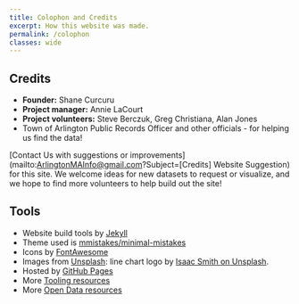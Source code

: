 ```yaml
---
title: Colophon and Credits
excerpt: How this website was made.
permalink: /colophon
classes: wide
---
```


## Credits

- **Founder:** Shane Curcuru
- **Project manager:** Annie LaCourt
- **Project volunteers:** Steve Berczuk, Greg Christiana, Alan Jones
- Town of Arlington Public Records Officer and other officials - for helping us find the data!

[Contact Us with suggestions or improvements](mailto:ArlingtonMAInfo@gmail.com?Subject=[Credits] Website Suggestion) for this site.  We welcome ideas for new datasets to request or visualize, and we hope to find more volunteers to help build out the site!

## Tools

- Website build tools by [Jekyll](https://jekyllrb.com/)
- Theme used is [mmistakes/minimal-mistakes](https://github.com/mmistakes/minimal-mistakes)
- Icons by [FontAwesome](http://fontawesome.io/)
- Images from [Unsplash](https://unsplash.com/): line chart logo by [Isaac Smith on Unsplash](https://unsplash.com/@isaacmsmith).
- Hosted by [GitHub Pages](https://pages.github.com/)
- More [Tooling resources](https://github.com/ArlingtonMA/arlingtonma.info/wiki/Tooling)
- More [Open Data resources](https://github.com/ArlingtonMA/arlingtonma.info/wiki/Open-Data-Resources)
